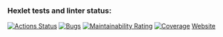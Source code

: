 ### Hexlet tests and linter status:
[![Actions Status](https://github.com/Kudrya33/java-project-72/actions/workflows/hexlet-check.yml/badge.svg)](https://github.com/Kudrya33/java-project-72/actions)
[![Bugs](https://sonarcloud.io/api/project_badges/measure?project=Kudrya33_java-project-72&metric=bugs)](https://sonarcloud.io/summary/new_code?id=Kudrya33_java-project-72)
[![Maintainability Rating](https://sonarcloud.io/api/project_badges/measure?project=Kudrya33_java-project-72&metric=sqale_rating)](https://sonarcloud.io/summary/new_code?id=Kudrya33_java-project-72)
[![Coverage](https://sonarcloud.io/api/project_badges/measure?project=Kudrya33_java-project-72&metric=coverage)](https://sonarcloud.io/summary/new_code?id=Kudrya33_java-project-72)
[Website](https://java-project-72-zy72.onrender.com/)
